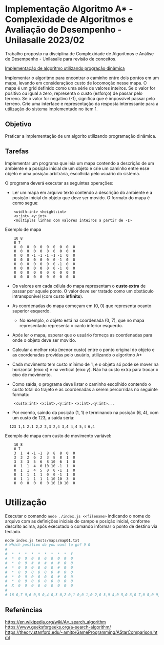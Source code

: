 # Implementação Algoritmo A* - Complexidade de Algoritmos e Avaliação de Desempenho - Unilasalle 2023/02

Trabalho proposto na disciplina de Complexidade de Algoritmos e Análise de Desempenho - Unilasalle para revisão de conceitos.

[Implementação de algoritmo utilizando progração dinâmica](https://rafaeljeffman.com/teaching/lasalle/lectures/analise-algoritmos/trabalho-02)

Implementar o algoritmo para encontrar o caminho entre dois pontos em um mapa, levando em consideraçãoo custo de locomoção nesse mapa. O mapa é um grid definido como uma série de valores inteiros. Se o valor for positivo ou igual a zero, representa o custo (esforço) de passar pelo terreno. Se o valor for negativo (-1), significa que é impossível passar pelo terreno. Crie uma interface e representação da resposta interessante para a utilização do sistema implementado no item 1.

## Objetivo
Praticar a implementação de um algorito utilizando programação dinâmica.

## Tarefas
Implementar um programa que leia um mapa contendo a descrição de um ambiente e a posição inicial de um objeto e crie um caminho entre esse objeto e uma posição arbitrária, escolhida pelo usuário do sistema.

O programa deverá executar as seguintes operações:

- Ler um mapa em arquivo texto contendo a descrição do ambiente e a posição inicial do objeto que deve ser movido. O formato do mapa é como segue:
```
    <width:int> <height:int>
    <x:int> <y:int>
    <múltiplas linhas com valores inteiros a partir de -1>
```

Exemplo de mapa
```
    10 8
    0 7
    0  0  0  0  0  0  0  0  0  0
    0  0  0  0  0  0  0  0  0  0
    0  0  0 -1 -1 -1 -1 -1  0  0
    0  0  0  0  0  0  0 -1  0  0
    0  0  0  0  0  0  0 -1  0  0
    0  0  0  0  0  0  0 -1  0  0
    0  0  0  0  0  0  0  0  0  0
    0  0  0  0  0  0  0  0  0  0
```
- Os valores em cada célula do mapa representam o **custo extra** de passar por aquele ponto. O valor deve ser tratado como um obstáculo intransponível (com custo **infinito**).
- As coordenadas do mapa começam em (0, 0) que representa ocanto superior esquerdo.
    - No exemplo, o objeto está na coordenada (0, 7), que no mapa representado representa o canto inferior esquerdo.
- Após ler o mapa, esperar que o usuário forneça as coordenadas para onde o objeto deve ser movido.

- Calcular a melhor rota (menor custo) entre o ponto original do objeto e as coordenadas providas pelo usuário, utilizando o algoritmo A*

- Cada movimento tem custo mínimo de 1, e o objeto só pode se mover na horizontal (eixo x) e na vertical (eixo y). Não há custo extra para trocar o eixo de movimento.

- Como saída, o programa deve listar o caminho escolhido contendo o custo total do trajeto e as coordenadas a serem percorridas no seguinte formato:

```
    <custo:int> <x:int>,<y:int> <x:int>,<y:int>...
```
- Por exemlo, saindo da posição (1, 1) e terminando na posição (6, 4), com um custo de 123, a saída seria:

```
  123 1,1 2,1 2,2 2,3 2,4 3,4 4,4 5,4 6,4
```

Exemplo de mapa com custo de movimento variável:
```
    10 8
    0 7
    3  1  4 -1 -1  8  8  8  0  0
    3  3  2  6  2  3  8  8  1  0
    3  3  3  5  6  8 10  6  1  0
    0  1  1  4  0 10 10 -1  1  0
    0  1  1  4  5  0  0 -1  1  0
    0  1  1  1  1  0  0 -1  1  0
    0  1  1  1  1  1 10 10  3  0
    0  0  0  0  0  0 10 10 10  0
```

# Utilização

Executar o comando ```node ./index.js <<filename>``` indicando o nome do arquivo com as definições iniciais do campo e posição inicial, conforme descrito acima, após executado o comando informar o ponto de destino via teclado.

```bash 
node index.js tests/maps/map01.txt
# Which position do you want to go? 9 0
# 
#  *  *  *  *  *  *  *  *  *  Y 
#  *  0  0  0  0  0  0  0  0  0 
#  *  0  0  #  #  #  #  #  0  0 
#  *  0  0  0  0  0  0  #  0  0 
#  *  0  0  0  0  0  0  #  0  0 
#  *  0  0  0  0  0  0  #  0  0 
#  *  0  0  0  0  0  0  0  0  0 
#  X  0  0  0  0  0  0  0  0  0 
# 
# 16 0,7 0,6 0,5 0,4 0,3 0,2 0,1 0,0 1,0 2,0 3,0 4,0 5,0 6,0 7,0 8,0 9,0
```


## Referências
https://en.wikipedia.org/wiki/A*_search_algorithm
https://www.geeksforgeeks.org/a-search-algorithm/
https://theory.stanford.edu/~amitp/GameProgramming/AStarComparison.html

